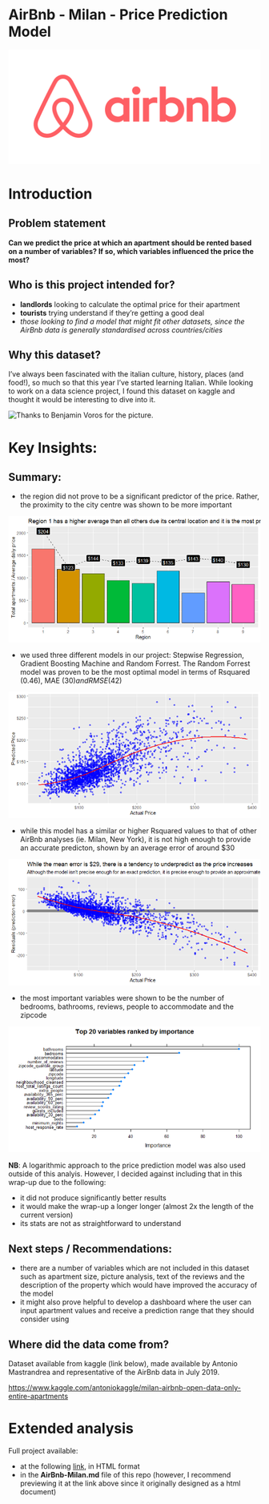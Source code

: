 AirBnb - Milan - Price Prediction Model
================

![YouTube Trending Page](_support%20files/airbnb.png)

# Introduction

## Problem statement

**Can we predict the price at which an apartment should be rented based
on a number of variables? If so, which variables influenced the price
the most?**

## Who is this project intended for?

  - **landlords** looking to calculate the optimal price for their
    apartment
  - **tourists** trying understand if they’re getting a good deal
  - *those looking to find a model that might fit other datasets, since
    the AirBnb data is generally standardised across countries/cities*

## Why this dataset?

I’ve always been fascinated with the italian culture, history, places
(and food\!), so much so that this year I’ve started learning Italian.
While looking to work on a data science project, I found this dataset on
kaggle and thought it would be interesting to dive into it.

![Thanks to Benjamin Voros for the
picture.](_support%20files/milano.jpg)

# Key Insights:

## Summary:

  - the region did not prove to be a significant predictor of the price.
    Rather, the proximity to the city centre was shown to be more
    important

![1](figures/regions-1.png)

  - we used three different models in our project: Stepwise Regression,
    Gradient Boosting Machine and Random Forrest. The Random Forrest
    model was proven to be the most optimal model in terms of Rsquared
    (0.46), MAE ($30) and RMSE ($42)

![2](figures/RF-1.png)

  - while this model has a similar or higher Rsquared values to that of
    other AirBnb analyses (ie. Milan, New York), it is not high enough
    to provide an accurate predicton, shown by an average error of
    around $30

![3](figures/RF2-1.png)

  - the most important variables were shown to be the number of
    bedrooms, bathrooms, reviews, people to accommodate and the zipcode

![4](figures/factors-1.png)

**NB**: A logarithmic approach to the price prediction model was also
used outside of this analyis. However, I decided against including that
in this wrap-up due to the following:

  - it did not produce significantly better results
  - it would make the wrap-up a longer longer (almost 2x the length of
    the current version)
  - its stats are not as straightforward to understand

## Next steps / Recommendations:

  - there are a number of variables which are not included in this
    dataset such as apartment size, picture analysis, text of the
    reviews and the description of the property which would have
    improved the accuracy of the model
  - it might also prove helpful to develop a dashboard where the user
    can input apartment values and receive a prediction range that they
    should consider using

## Where did the data come from?

Dataset available from kaggle (link below), made available by Antonio
Mastrandrea and representative of the AirBnb data in July 2019.

<https://www.kaggle.com/antoniokaggle/milan-airbnb-open-data-only-entire-apartments>

# Extended analysis

Full project available:

  - at the following
    [link](http://htmlpreview.github.io/?https://github.com/peterhontaru/AirBnb-Milano-Price-Prediction/blob/master/AirBnb-Milan.html),
    in HTML format
  - in the **AirBnb-Milan.md** file of this repo (however, I recommend
    previewing it at the link above since it originally designed as a
    html document)
